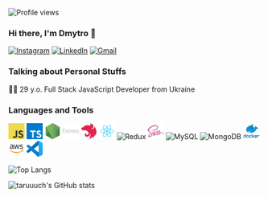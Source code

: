 ![Profile views](https://gpvc.arturio.dev/taruuuch)

### **Hi there, I'm Dmytro 👋**

[![Instagram](https://img.shields.io/badge/-Instagram-8134af?logo=Instagram&style=for-the-badge&logoColor=white)](https://www.instagram.com/taruuuch/)
[![LinkedIn](https://img.shields.io/badge/-LinkedIn-blue?style=for-the-badge&logo=Linkedin&logoColor=white&link=https://www.linkedin.com/in/artemchuk-dmytro/)](https://www.linkedin.com/in/artemchuk-dmytro/)
[![Gmail](https://img.shields.io/badge/-Gmail-c14438?style=for-the-badge&logo=Gmail&logoColor=white&link=mailto:taruuuch@gmail.com)](mailto:taruuuch@gmail.com)

### **Talking about Personal Stuffs**

👨‍💻 29 y.o. Full Stack JavaScript Developer from Ukraine 

### **Languages and Tools**

<div style="display:inline-block;">
<img alt="JavaScript" width="32px" src="https://raw.githubusercontent.com/github/explore/80688e429a7d4ef2fca1e82350fe8e3517d3494d/topics/javascript/javascript.png" />
<img alt="TypeScript" width="32px" src="https://raw.githubusercontent.com/github/explore/80688e429a7d4ef2fca1e82350fe8e3517d3494d/topics/typescript/typescript.png" />
<img alt="Node.js" width="32px" src="https://raw.githubusercontent.com/github/explore/80688e429a7d4ef2fca1e82350fe8e3517d3494d/topics/nodejs/nodejs.png" />
<img alt="Express" width="32px" src="https://raw.githubusercontent.com/github/explore/80688e429a7d4ef2fca1e82350fe8e3517d3494d/topics/express/express.png" />
<img alt="NestJS" width="32px" src="https://raw.githubusercontent.com/github/explore/80688e429a7d4ef2fca1e82350fe8e3517d3494d/topics/nestjs/nestjs.png" />
<img alt="React" width="32px" src="https://raw.githubusercontent.com/github/explore/80688e429a7d4ef2fca1e82350fe8e3517d3494d/topics/react/react.png" />
<img alt="Redux" width="32px" src="https://upload.wikimedia.org/wikipedia/commons/3/30/Redux_Logo.png" />
<img alt="SCSS" width="32px" src="https://raw.githubusercontent.com/github/explore/80688e429a7d4ef2fca1e82350fe8e3517d3494d/topics/sass/sass.png" />
<img alt="MySQL" width="32px" src="https://upload.wikimedia.org/wikipedia/ru/d/d3/Mysql.png" />
<img alt="MongoDB" width="32px" src="https://webassets.mongodb.com/_com_assets/cms/mongodb_logo1-76twgcu2dm.png" />
<img alt="Docker" width="32px" src="https://raw.githubusercontent.com/github/explore/80688e429a7d4ef2fca1e82350fe8e3517d3494d/topics/docker/docker.png" />
<img alt="AWS" width="32px" src="https://raw.githubusercontent.com/github/explore/80688e429a7d4ef2fca1e82350fe8e3517d3494d/topics/aws/aws.png" />
<img alt="Visual Studio Code" width="32px" src="https://raw.githubusercontent.com/github/explore/80688e429a7d4ef2fca1e82350fe8e3517d3494d/topics/visual-studio-code/visual-studio-code.png" />
</div>
<br>

![Top Langs](https://github-readme-stats.vercel.app/api/top-langs/?username=taruuuch&langs_count=5&theme=nord)

![taruuuch's GitHub stats](https://github-readme-stats.vercel.app/api?username=taruuuch&show_icons=true&theme=nord)

